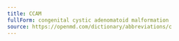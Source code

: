 ```yaml
---
title: CCAM
fullForm: congenital cystic adenomatoid malformation
source: https://openmd.com/dictionary/abbreviations/c
---
```


